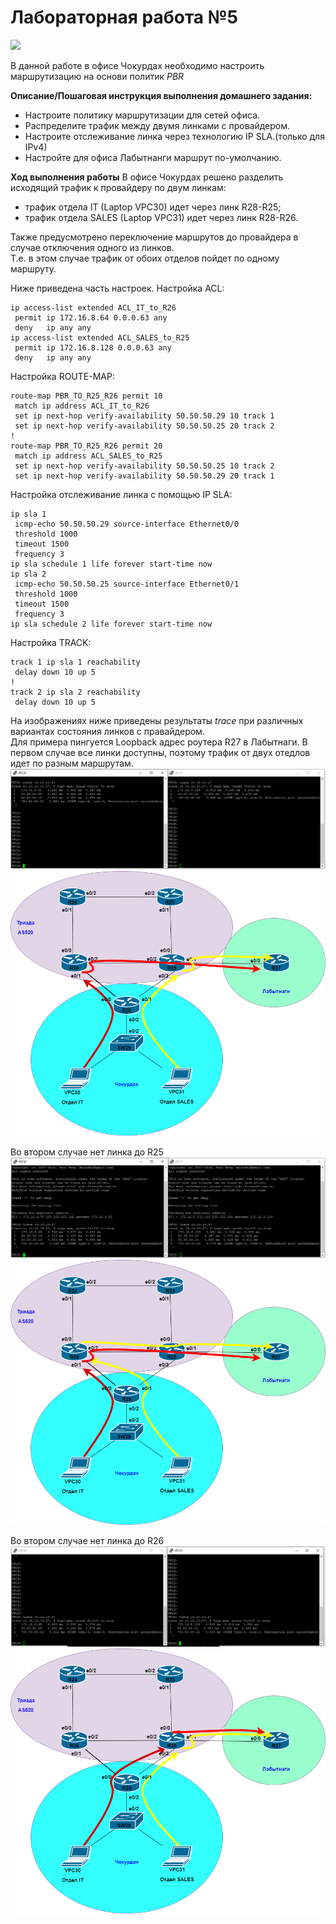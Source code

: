 # Лабораторная работа №5 
![](pic/map.png)     
       

В данной работе в офисе Чокурдах необходимо настроить маршрутизацию на основи политик *PBR*  

**Описание/Пошаговая инструкция выполнения домашнего задания:** 
- Настроите политику маршрутизации для сетей офиса.
- Распределите трафик между двумя линками с провайдером.
- Настроите отслеживание линка через технологию IP SLA.(только для IPv4)
- Настройте для офиса Лабытнанги маршрут по-умолчанию.

**Ход выполнения работы** 
В офисе Чокурдах решено разделить исходящий трафик к провайдеру по двум линкам: 
- трафик отдела IT (Laptop VPC30) идет через линк R28-R25; 
- трафик отдела SALES (Laptop VPC31) идет через линк R28-R26. 
 
Также предусмотрено переключение маршрутов до провайдера в случае отключения одного из линков.  
Т.е. в этом случае трафик от обоих отделов пойдет по одному маршруту.  

Ниже приведена часть настроек. 
Настройка ACL: 
``` 
ip access-list extended ACL_IT_to_R26
 permit ip 172.16.8.64 0.0.0.63 any
 deny   ip any any
ip access-list extended ACL_SALES_to_R25
 permit ip 172.16.8.128 0.0.0.63 any
 deny   ip any any
``` 
Настройка ROUTE-MAP:  
``` 
route-map PBR_TO_R25_R26 permit 10
 match ip address ACL_IT_to_R26
 set ip next-hop verify-availability 50.50.50.29 10 track 1
 set ip next-hop verify-availability 50.50.50.25 20 track 2
!
route-map PBR_TO_R25_R26 permit 20
 match ip address ACL_SALES_to_R25
 set ip next-hop verify-availability 50.50.50.25 10 track 2
 set ip next-hop verify-availability 50.50.50.29 20 track 1
``` 
Настройка отслеживание линка с помощью IP SLA: 
``` 
ip sla 1
 icmp-echo 50.50.50.29 source-interface Ethernet0/0
 threshold 1000
 timeout 1500
 frequency 3
ip sla schedule 1 life forever start-time now
ip sla 2
 icmp-echo 50.50.50.25 source-interface Ethernet0/1
 threshold 1000
 timeout 1500
 frequency 3
ip sla schedule 2 life forever start-time now
``` 
Настройка TRACK: 
``` 
track 1 ip sla 1 reachability
 delay down 10 up 5
!
track 2 ip sla 2 reachability
 delay down 10 up 5
```    
На изображениях ниже приведены результаты *trace* при различных вариантах состояния линков с правайдером.       
Для примера пингуется Loopback адрес роутера R27 в Лабытнаги.
В первом случае все линки доступны, поэтому трафик от двух отедлов идет по разным маршрутам.      
![](pic/no_down.png) 
![](pic/1.png)       

Во втором случае нет линка до R25  
![](pic/down1.png) 
![](pic/2.png)       

Во втором случае нет линка до R26 
![](pic/down0.png) 
![](pic/3.png) 

